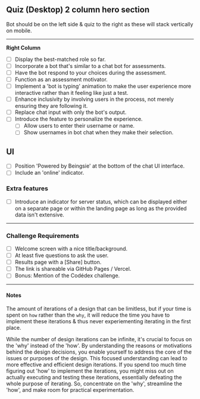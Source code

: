 ## Quiz (**Desktop**) 2 column hero section

Bot should be on the left side & quiz to the right as these will stack vertically on mobile.

---

**Right Column**
- [ ] Display the best-matched role so far.
- [ ] Incorporate a bot that's similar to a chat bot for assessments.
- [ ] Have the bot respond to your choices during the assessment.
- [ ] Function as an assessment motivator.
- [ ] Implement a 'bot is typing' animation to make the user experience more interactive rather than it feeling like just a test.
- [ ] Enhance inclusivity by involving users in the process, not merely ensuring they are following it.
- [ ] Replace chat input with only the bot's output.
- [ ] Introduce the feature to personalize the experience.
  - [ ] Allow users to enter their username or name.
  - [ ] Show usernames in bot chat when they make their selection.  

## UI 
- [ ] Position 'Powered by Beingsie' at the bottom of the chat UI interface.
- [ ] Include an 'online' indicator.  

### Extra features 
- [ ] Introduce an indicator for server status, which can be displayed either on a separate page or within the landing page as long as the provided data isn't extensive.

---
### Challenge Requirements

- [ ] Welcome screen with a nice title/background.
- [ ] At least five questions to ask the user.
- [ ] Results page with a [Share] button.
- [ ] The link is shareable via GitHub Pages / Vercel.
- [ ] Bonus: Mention of the Codédex challenge.

---
#### Notes

The amount of iterations of a design that can be limitless, but if your time is spent on `how` rather than the `why`, it will reduce the time you have to implement these iterations & thus never experiementing iterating in the first place.

While the number of design iterations can be infinite, it's crucial to focus on the 'why' instead of the 'how'. By understanding the reasons or motivations behind the design decisions, you enable yourself to address the core of the issues or purposes of the design. This focused understanding can lead to more effective and efficient design iterations. If you spend too much time figuring out 'how' to implement the iterations, you might miss out on actually executing and testing these iterations, essentially defeating the whole purpose of iterating. So, concentrate on the 'why', streamline the 'how', and make room for practical experimentation.
